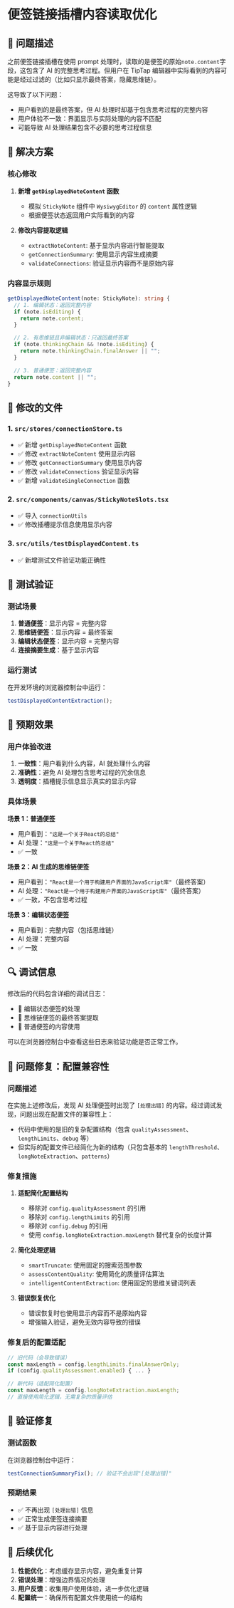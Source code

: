 # 便签链接插槽内容读取优化

## 🎯 问题描述

之前便签链接插槽在使用 prompt 处理时，读取的是便签的原始`note.content`字段，这包含了 AI 的完整思考过程。但用户在 TipTap 编辑器中实际看到的内容可能是经过过滤的（比如只显示最终答案，隐藏思维链）。

这导致了以下问题：

- 用户看到的是最终答案，但 AI 处理时却基于包含思考过程的完整内容
- 用户体验不一致：界面显示与实际处理的内容不匹配
- 可能导致 AI 处理结果包含不必要的思考过程信息

## 🔧 解决方案

### 核心修改

1. **新增 `getDisplayedNoteContent` 函数**

   - 模拟 `StickyNote` 组件中 `WysiwygEditor` 的 `content` 属性逻辑
   - 根据便签状态返回用户实际看到的内容

2. **修改内容提取逻辑**
   - `extractNoteContent`: 基于显示内容进行智能提取
   - `getConnectionSummary`: 使用显示内容生成摘要
   - `validateConnections`: 验证显示内容而不是原始内容

### 内容显示规则

```typescript
getDisplayedNoteContent(note: StickyNote): string {
  // 1. 编辑状态：返回完整内容
  if (note.isEditing) {
    return note.content;
  }

  // 2. 有思维链且非编辑状态：只返回最终答案
  if (note.thinkingChain && !note.isEditing) {
    return note.thinkingChain.finalAnswer || "";
  }

  // 3. 普通便签：返回完整内容
  return note.content || "";
}
```

## 📁 修改的文件

### 1. `src/stores/connectionStore.ts`

- ✅ 新增 `getDisplayedNoteContent` 函数
- ✅ 修改 `extractNoteContent` 使用显示内容
- ✅ 修改 `getConnectionSummary` 使用显示内容
- ✅ 修改 `validateConnections` 验证显示内容
- ✅ 新增 `validateSingleConnection` 函数

### 2. `src/components/canvas/StickyNoteSlots.tsx`

- ✅ 导入 `connectionUtils`
- ✅ 修改插槽提示信息使用显示内容

### 3. `src/utils/testDisplayedContent.ts`

- ✅ 新增测试文件验证功能正确性

## 🧪 测试验证

### 测试场景

1. **普通便签**：显示内容 = 完整内容
2. **思维链便签**：显示内容 = 最终答案
3. **编辑状态便签**：显示内容 = 完整内容
4. **连接摘要生成**：基于显示内容

### 运行测试

在开发环境的浏览器控制台中运行：

```javascript
testDisplayedContentExtraction();
```

## 🎉 预期效果

### 用户体验改进

1. **一致性**：用户看到什么内容，AI 就处理什么内容
2. **准确性**：避免 AI 处理包含思考过程的冗余信息
3. **透明度**：插槽提示信息显示真实的显示内容

### 具体场景

**场景 1：普通便签**

- 用户看到：`"这是一个关于React的总结"`
- AI 处理：`"这是一个关于React的总结"`
- ✅ 一致

**场景 2：AI 生成的思维链便签**

- 用户看到：`"React是一个用于构建用户界面的JavaScript库"`（最终答案）
- AI 处理：`"React是一个用于构建用户界面的JavaScript库"`（最终答案）
- ✅ 一致，不包含思考过程

**场景 3：编辑状态便签**

- 用户看到：完整内容（包括思维链）
- AI 处理：完整内容
- ✅ 一致

## 🔍 调试信息

修改后的代码包含详细的调试日志：

- 📝 编辑状态便签的处理
- 🤔 思维链便签的最终答案提取
- 📄 普通便签的内容使用

可以在浏览器控制台中查看这些日志来验证功能是否正常工作。

## 🔧 问题修复：配置兼容性

### 问题描述

在实施上述修改后，发现 AI 处理便签时出现了 `[处理出错]` 的内容。经过调试发现，问题出现在配置文件的兼容性上：

- 代码中使用的是旧的复杂配置结构（包含 `qualityAssessment`、`lengthLimits`、`debug` 等）
- 但实际的配置文件已经简化为新的结构（只包含基本的 `lengthThreshold`、`longNoteExtraction`、`patterns`）

### 修复措施

1. **适配简化配置结构**

   - 移除对 `config.qualityAssessment` 的引用
   - 移除对 `config.lengthLimits` 的引用
   - 移除对 `config.debug` 的引用
   - 使用 `config.longNoteExtraction.maxLength` 替代复杂的长度计算

2. **简化处理逻辑**

   - `smartTruncate`: 使用固定的搜索范围参数
   - `assessContentQuality`: 使用简化的质量评估算法
   - `intelligentContentExtraction`: 使用固定的思维关键词列表

3. **错误恢复优化**
   - 错误恢复时也使用显示内容而不是原始内容
   - 增强输入验证，避免无效内容导致的错误

### 修复后的配置适配

```typescript
// 旧代码（会导致错误）
const maxLength = config.lengthLimits.finalAnswerOnly;
if (config.qualityAssessment.enabled) { ... }

// 新代码（适配简化配置）
const maxLength = config.longNoteExtraction.maxLength;
// 直接使用简化逻辑，无需复杂的质量评估
```

## 🧪 验证修复

### 测试函数

在浏览器控制台中运行：

```javascript
testConnectionSummaryFix(); // 验证不会出现"[处理出错]"
```

### 预期结果

- ✅ 不再出现 `[处理出错]` 信息
- ✅ 正常生成便签连接摘要
- ✅ 基于显示内容进行处理

## 🚀 后续优化

1. **性能优化**：考虑缓存显示内容，避免重复计算
2. **错误处理**：增强边界情况的处理
3. **用户反馈**：收集用户使用体验，进一步优化逻辑
4. **配置统一**：确保所有配置文件使用统一的结构
